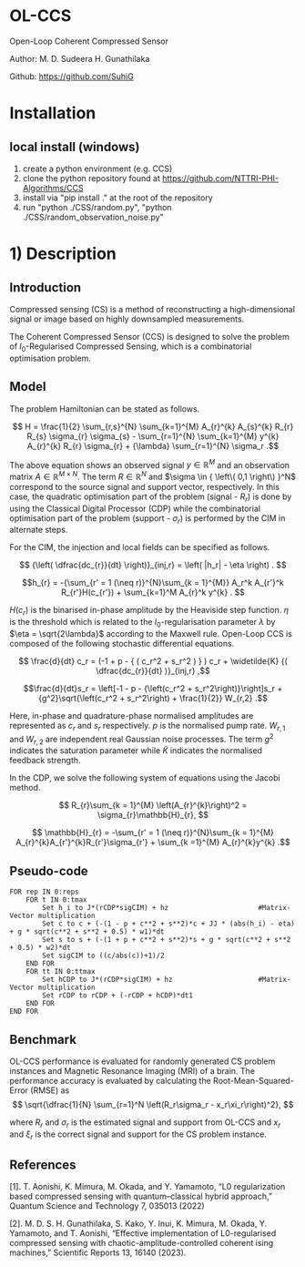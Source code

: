 # OL-CCS
Open-Loop Coherent Compressed Sensor

Author: M. D. Sudeera H. Gunathilaka

Github: https://github.com/SuhiG

# Installation

## local install (windows)

1) create a python environment (e.g. CCS)
2) clone the python repository found at https://github.com/NTTRI-PHI-Algorithms/CCS
3) install via "pip install ." at the root of the repository
4) run "python ./CSS/random.py",
"python ./CSS/random_observation_noise.py"


# 1) Description

## Introduction

Compressed sensing (CS) is a method of reconstructing a high-dimensional signal or image based on highly downsampled measurements.

The Coherent Compressed Sensor (CCS) is designed to solve the problem of $l_0$-Regularised Compressed Sensing, which is a combinatorial optimisation problem. 

## Model

The problem Hamiltonian can be stated as follows.

$$ H =  \frac{1}{2} \sum_{r,s}^{N} \sum_{k=1}^{M} A_{r}^{k} A_{s}^{k} R_{r} R_{s} \sigma_{r} \sigma_{s} - \sum_{r=1}^{N} \sum_{k=1}^{M} y^{k} A_{r}^{k} R_{r} \sigma_{r} + {\lambda} \sum_{r=1}^{N} \sigma_r .$$

The above equation shows an observed signal $y \in \mathbb{R}^M$ and an observation matrix $A \in \mathbb{R}^{M\times N}$. The term $R \in \mathbb{R}^N$ and $\sigma \in { \left\( 0,1 \right\) }^N$ correspond to the source signal and support vector, respectively.
In this case, the quadratic optimisation part of the problem (signal - $R_{r}$) is done by using the Classical Digital Processor (CDP) while the combinatorial optimisation part of the problem (support - $\sigma_{r}$) is performed by the CIM in alternate steps.

For the CIM, the injection and local fields can be specified as follows.

$$    {\left( \dfrac{dc_{r}}{dt} \right)}_{inj,r} = \left( |h_r| - \eta \right) . $$

$$h_{r} = -{\sum_{r' = 1 (\neq r)}^{N}\sum_{k = 1}^{M}} A_r^k A_{r'}^k R_{r'}H(c_{r'}) + \sum_{k=1}^M A_{r}^k y^{k} . $$

$H(c_r)$ is the binarised in-phase amplitude by the Heaviside step function. $\eta$ is the threshold which is related to the $l_0$-regularisation parameter $\lambda$ by $\eta = \sqrt{2\lambda}$ according to the Maxwell rule.
Open-Loop CCS is composed of the following stochastic differential equations.

$$ \frac{d}{dt} c_r = (-1 + p - { ( c_r^2 + s_r^2 ) } ) c_r + \widetilde{K} {( \dfrac{dc_{r}}{dt} )}_{inj,r} ,$$


$$\frac{d}{dt}s_r = \left[-1 - p - {\left(c_r^2 + s_r^2\right)}\right]s_r + {g^2}\sqrt{\left(c_r^2 + s_r^2\right) + \frac{1}{2}} W_{r,2} .$$

Here, in-phase and quadrature-phase normalised amplitudes are represented as $c_r$ and $s_r$ respectively. $p$ is the normalised pump rate. $W_{r,1}$ and $W_{r,2}$ are independent real Gaussian noise processes. The term ${g^2}$ indicates the saturation parameter while $\widetilde{K}$ indicates the normalised feedback strength. 

In the CDP, we solve the following system of equations using the Jacobi method.

$$ R_{r}\sum_{k = 1}^{M} \left(A_{r}^{k}\right)^2 = \sigma_{r}\mathbb{H}_{r}, $$


$$ \mathbb{H}_{r} = -\sum_{r' = 1 (\neq r)}^{N}\sum_{k = 1}^{M} A_{r}^{k}A_{r'}^{k}R_{r'}\sigma_{r'} + \sum_{k =1}^{M} A_{r}^{k}y^{k} .$$


## Pseudo-code

    FOR rep IN 0:reps
        FOR t IN 0:tmax
            Set h_i to J*(rCDP*sigCIM) + hz                      #Matrix-Vector multiplication
            Set c to c + (-(1 - p + c**2 + s**2)*c + JJ * (abs(h_i) - eta) + g * sqrt(c**2 + s**2 + 0.5) * w1)*dt
            Set s to s + (-(1 + p + c**2 + s**2)*s + g * sqrt(c**2 + s**2 + 0.5) * w2)*dt
            Set sigCIM to ((c/abs(c))+1)/2
        END FOR
        FOR tt IN 0:ttmax
            Set hCDP to J*(rCDP*sigCIM) + hz                     #Matrix-Vector multiplication
            Set rCDP to rCDP + (-rCDP + hCDP)*dt1
        END FOR
    END FOR
	
## Benchmark

OL-CCS performance is evaluated for randomly generated CS problem instances and Magnetic Resonance Imaging (MRI) of a brain. The performance accuracy is evaluated by calculating the Root-Mean-Squared-Error (RMSE) as $$ \sqrt{\dfrac{1}{N} \sum_{r=1}^N \left(R_r\sigma_r - x_r\xi_r\right)^2}, $$

where $R_r$ and $\sigma_r$ is the estimated signal and support from OL-CCS and $x_r$ and $\xi_r$ is the correct signal and support for the CS problem instance. 

## References

[1]. T. Aonishi, K. Mimura, M. Okada, and Y. Yamamoto, “L0 regularization based compressed sensing with quantum–classical hybrid approach,” Quantum Science and Technology 7, 035013 (2022)

[2]. M. D. S. H. Gunathilaka, S. Kako, Y. Inui, K. Mimura, M. Okada, Y. Yamamoto, and T. Aonishi, “Effective implementation of L0-regularised compressed sensing with chaotic-amplitude-controlled coherent ising machines,” Scientific Reports 13, 16140 (2023).
